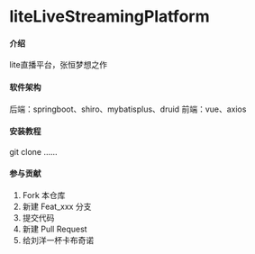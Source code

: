 # liteLiveStreamingPlatform

#### 介绍
lite直播平台，张恒梦想之作

#### 软件架构
后端：springboot、shiro、mybatisplus、druid
前端：vue、axios

#### 安装教程

git clone ……

#### 参与贡献

1.  Fork 本仓库
2.  新建 Feat_xxx 分支
3.  提交代码
4.  新建 Pull Request
5.  给刘洋一杯卡布奇诺


